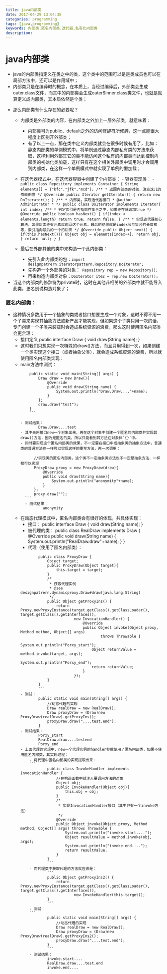 ```yaml
---
title: java内部类
date: 2017-04-29 13:04:38
categories: programming
tags: [java,programming]
keywords: 内部类,匿名内部类,迭代器,私有化内部类
description:
---
```

# java内部类


- java的内部类指定义在类之中的类，这个类中的范围可以是是类成员也可以在局部方法中，还可以是作用域中；
- 内部类只是在编译时的概念，在本质上，当经过编译后，外部类会生成outer.class文件，而其中的内部类会生成outer$inner.class类文件，也就是就算定义成内部类，其本质依然是个类；

<!--more-->

- 那么内部类有什么存在的必要呢？
	- 内部类是外部类的内容，在内部类之外加上一层外部类，就意味着：
		- 内部类可为public、default之外的访问修辞符所修辞，这一点能很大程度上区别开外部类；
		- 有了以上一点，那在类中定义内部类就会在很多时候有用了，比如：静态内部类的单例模式中，将单例通过静态内部私有类的方法来获取，这样利用外部其它的类不能访问这个私有的内部类而达到控制内部类的初始化类加载，这样只有在这个相关外部类中调用时才会调用到内部类，在这样一个单例模式中就实现了单例的懒加载；
	- 在迭代器模式中，在迭代器容器中创建了个内部类：
			- 容器实现类：
				- ```
				public class Repository implements Container {
					String elements[] = {"kfc","jfk","mcd"};
					/**
					 * 返回内部类的对象，注意这儿的依赖倒置
					 */
					@Override
					public Iterator getIterator() {
						return new DoIterator();
					}
					/**
					 * 内部类，实现迭代器接口
					 * @author Administrator
					 *
					 */
					public class DoIterator implements Iterator{
						int index;
						/**
						 * 判定索引是否指向在集合之中，如果还在就返加true
						 */
						@Override
						public boolean hasNext() {
							if(index < elements.length)
								return true;
							return false;
						}
						/**
						 * 实现迭代器核心算法，如果后面还有元素就返回这个元素，最后的结果就是index会与集合的长度相等，索引指向最后的一个的后面
						 */
						@Override
						public Object next() {
							if(this.hasNext()){
								Object obj = elements[index++];
								return obj;
							}
							return null;
						}
					}
			```

	- 最后在外部其他的类中来构造一个此内部类：
		- 先引入此内部类的包：`import designpatrern.iteratorpattern.Repository.DoIterator;`
		- 先构造一个外部类的对象：`	Repository rep = new Repository();`
		- 再来构造内部类对象：`DoIterator ite2 = rep.new DoIterator();`
- 当这个内部类的修辞符为private时，这时在其他非相关的外部类中就不能导入此类，更名别说构造对象了；


### 匿名内部类：

- 这种情况多数用于一个抽象的类或者接口想要生成一个对象，这时不得不用一个子类来实现其抽象方法或新产品才能实现，但如果这个子类只用一次的话，专门创建一个子类来装载时会造成系统资源的浪费，那么这时使用匿名内部类会更合理：
	- 接口定义
		public interface Draw {
			void draw(String name);
		}
	- 这时我们只想实现一次特殊的draw()方法，而且只用得到一次，如果创建一个类实现这个接口（或者抽象父类），就会造成系统资源的浪费，所以就使用匿名内部类实现：
	- main方法中测试：
		```
			public static void main(String[] args) {
				Draw draw = new Draw(){
					@Override
					public void draw(String name) {
						System.out.println("Draw.Draw...."+name);
					}
				};
				draw.draw("test");
			}
			```

		- 测试结果：
				Draw.Draw....test
		- 其中先用接口new一个对象出来，再在这个对象中创建一个匿名的内部类并实现其draw()方法，因为是匿名的类，所以只能看到其方法在对象体`{}`中。
		- 同时要实现这个匿名内部类的效果，不一定要在接口中或抽象类的抽象方法中，普通类的普通方法也一样可以实现这样的重写方法，再一次调用：
		```
				//实现类的匿名内部类，这个类不一定抽象类方法也不一定是抽象方法，一样都可以实现
				ProxyDraw proxy = new ProxyDraw(draw){
					@Override
					public void draw(String name){
						System.out.println("anonymity"+name);
					}
				};
				proxy.draw("");
			```
			- 测试结果：
					anonymity
	- 在动态代理模式中，匿名内部类会有很好的体现，共具体实现：
		- 接口：
				public interface Draw {
					void draw(String name);
				}
		- 被代理的类：
				public class RealDraw implements Draw {
					@Override
					public void draw(String name) {
						System.out.println("RealDraw.draw"+name);
					}
				}
		- 代理（使用了匿名内部类）：
		```
				public class ProxyDraw {
					Object target;
					public ProxyDraw(Object target){
						this.target = target;
					}
					/*
					 * 获取代理实例
					 * @see designpatrern.dynamicproxy.Draw#draw(java.lang.String)
					 */
					public Object getProxyIns() {
						return Proxy.newProxyInstance(target.getClass().getClassLoader(), target.getClass().getInterfaces(),
								new InvocationHandler() {
									@Override
									public Object invoke(Object proxy, Method method, Object[] args)
											throws Throwable {
										System.out.println("Porxy_start");
										Object returnValue = method.invoke(target, args);
										System.out.println("Porxy_end");
										return returnValue;
									}
								});
					}
				}
				```
		- 测试：
				public static void main(String[] args) {
					//动态代理的实现
					Draw realDraw = new RealDraw();
					Draw proxyDraw = (Draw)new ProxyDraw(realDraw).getProxyIns();
					proxyDraw.draw("....test.end");
				}
		- 测试结果：
				Porxy_start
				RealDraw.draw....testend
				Porxy_end
		- 上面代理的实现中，new一个代理实例的handler参数使用了匿名内部类，如果不使用匿名内部类，其实现过程：
			- 将代理中匿名内部类的实现提取出来：
			```
					public class InvokeHandler implements InvocationHandler {
						//在构造函数中就注入要调用方法的对象
						Object obj;
						public InvokeHandler(Object obj){
							this.obj = obj;
						}
						/*
						 * 实现InvocationHandler接口（其中只有一个invoke方法）
						 */
						@Override
						public Object invoke(Object proxy, Method method, Object[] args) throws Throwable {
							System.out.println("invoke.start....");
							Object resultValue = method.invoke(obj, args);
							System.out.println("invoke.end....");
							return resultValue;
						}
					}
					```
			- 而代理类中获取代理的方法就应该是：
					```
					public Object getProxyIns2() {
						return Proxy.newProxyInstance(target.getClass().getClassLoader(), target.getClass().getInterfaces(),
								new InvokeHandler(this.target));
					}
					```
			- 测试：
			```
					public static void main(String[] args) {
						//动态代理的实现
						Draw realDraw = new RealDraw();
						Draw proxyDraw = (Draw)new ProxyDraw(realDraw).getProxyIns2();
						proxyDraw.draw("....test.end");
					}
					```
			- 测试结果：
					invoke.start....
					RealDraw.draw....test.end
					invoke.end....
